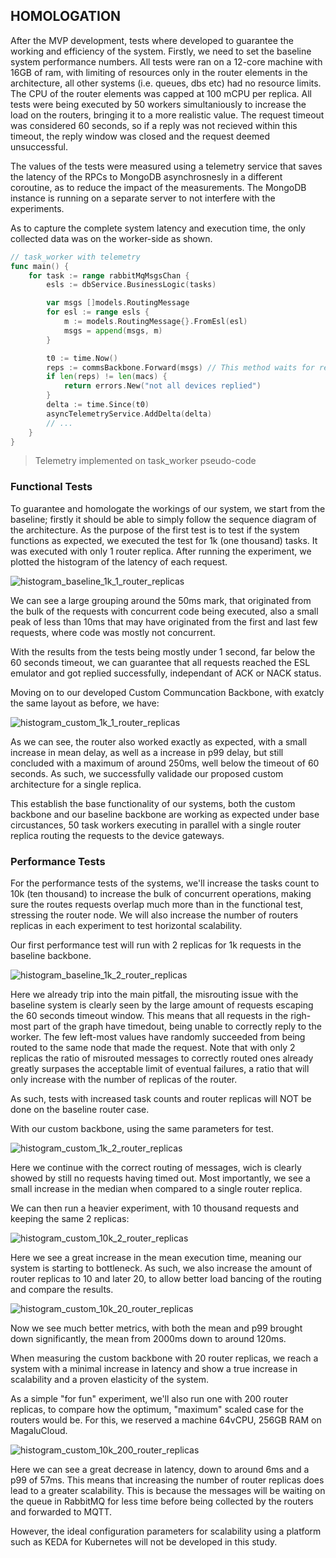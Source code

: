 ## HOMOLOGATION

After the MVP development, tests where developed to guarantee the working and efficiency of the system. Firstly, we need to set the baseline system performance numbers. All tests were ran on a 12-core machine with 16GB of ram, with limiting of resources only in the router elements in the architecture, all other systems (i.e. queues, dbs etc) had no resource limits. The CPU of the router elements was capped at 100 mCPU per replica. All tests were being executed by 50 workers simultaniously to increase the load on the routers, bringing it to a more realistic value. The request timeout was considered 60 seconds, so if a reply was not recieved within this timeout, the reply window was closed and the request deemed unsuccessful.

The values of the tests were measured using a telemetry service that saves the latency of the RPCs to MongoDB asynchrosnesly in a different coroutine, as to reduce the impact of the measurements. The MongoDB instance is running on a separate server to not interfere with the experiments.

As to capture the complete system latency and execution time, the only collected data was on the worker-side as shown.

```go
// task_worker with telemetry
func main() {
    for task := range rabbitMqMsgsChan {
        esls := dbService.BusinessLogic(tasks)

        var msgs []models.RoutingMessage
        for esl := range esls {
            m := models.RoutingMessage{}.FromEsl(esl)
            msgs = append(msgs, m)
        }

        t0 := time.Now()
        reps := commsBackbone.Forward(msgs) // This method waits for replies
        if len(reps) != len(macs) {
            return errors.New("not all devices replied")
        }
        delta := time.Since(t0)
        asyncTelemetryService.AddDelta(delta)
        // ...
    }
}
```

> Telemetry implemented on task_worker pseudo-code

### Functional Tests

To guarantee and homologate the workings of our system, we start from the baseline; firstly it should be able to simply follow the sequence diagram of the architecture. As the purpose of the first test is to test if the system functions as expected, we executed the test for 1k (one thousand) tasks. It was executed with only 1 router replica. After running the experiment, we plotted the histogram of the latency of each request.

![histogram_baseline_1k_1_router_replicas](/thesis/static/experiments/histogram_baseline_1k_1_router_replicas.png)

We can see a large grouping around the 50ms mark, that originated from the bulk of the requests with concurrent code being executed, also a small peak of less than 10ms that may have originated from the first and last few requests, where code was mostly not concurrent.

With the results from the tests being mostly under 1 second, far below the 60 seconds timeout, we can guarantee that all requests reached the ESL emulator and got replied successfully, independant of ACK or NACK status.

Moving on to our developed Custom Communcation Backbone, with exatcly the same layout as before, we have:

![histogram_custom_1k_1_router_replicas](/thesis/static/experiments/histogram_custom_1k_1_router_replicas.png)

As we can see, the router also worked exactly as expected, with a small increase in mean delay, as well as a increase in p99 delay, but still concluded with a maximum of around 250ms, well below the timeout of 60 seconds. As such, we successfully validade our proposed custom architecture for a single replica.

This establish the base functionality of our systems, both the custom backbone and our baseline backbone are working as expected under base circustances, 50 task workers executing in parallel with a single router replica routing the requests to the device gateways.

### Performance Tests

For the performance tests of the systems, we'll increase the tasks count to 10k (ten thousand) to increase the bulk of concurrent operations, making sure the routes requests overlap much more than in the functional test, stressing the router node. We will also increase the number of routers replicas in each experiment to test horizontal scalability.

Our first performance test will run with 2 replicas for 1k requests in the baseline backbone.

![histogram_baseline_1k_2_router_replicas](/thesis/static/experiments/histogram_baseline_1k_2_router_replicas.png)

Here we already trip into the main pitfall, the misrouting issue with the baseline system is clearly seen by the large amount of requests escaping the 60 seconds timeout window. This means that all requests in the righ-most part of the graph have timedout, being unable to correctly reply to the worker. The few left-most values have randomly succeeded from being routed to the same node that made the request. Note that with only 2 replicas the ratio of misrouted messages to correctly routed ones already greatly surpases the acceptable limit of eventual failures, a ratio that will only increase with the number of replicas of the router.

As such, tests with increased task counts and router replicas will NOT be done on the baseline router case.

With our custom backbone, using the same parameters for test.

![histogram_custom_1k_2_router_replicas](/thesis/static/experiments/histogram_custom_1k_2_router_replicas.png)

Here we continue with the correct routing of messages, wich is clearly showed by still no requests having timed out. Most importantly, we see a small increase in the median when compared to a single router replica.

We can then run a heavier experiment, with 10 thousand requests and keeping the same 2 replicas:

![histogram_custom_10k_2_router_replicas](/thesis/static/experiments/histogram_custom_10k_2_router_replicas.png)

Here we see a great increase in the mean execution time, meaning our system is starting to bottleneck. As such, we also increase the amount of router replicas to 10 and later 20, to allow better load bancing of the routing and compare the results.

![histogram_custom_10k_20_router_replicas](/thesis/static/experiments/histogram_custom_10k_20_router_replicas.png)

Now we see much better metrics, with both the mean and p99 brought down significantly, the mean from 2000ms down to around 120ms.

When measuring the custom backbone with 20 router replicas, we reach a system with a minimal increase in latency and show a true increase in scalability and a proven elasticity of the system.

As a simple "for fun" experiment, we'll also run one with 200 router replicas, to compare how the optimum, "maximum" scaled case for the routers would be. For this, we reserved a machine 64vCPU, 256GB RAM on MagaluCloud.

![histogram_custom_10k_200_router_replicas](/thesis/static/experiments/histogram_custom_10k_200_router_replicas.png)

Here we can see a great decrease in latency, down to around 6ms and a p99 of 57ms. This means that increasing the number of router replicas does lead to a greater scalability. This is because the messages will be waiting on the queue in RabbitMQ for less time before being collected by the routers and forwarded to MQTT.

However, the ideal configuration parameters for scalability using a platform such as KEDA for Kubernetes will not be developed in this study.

